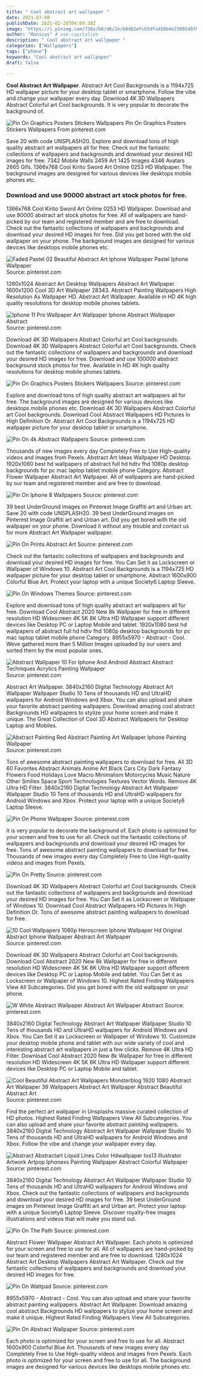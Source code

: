 ```yaml
---
title: " Cool abstract art wallpaper "
date: 2021-07-08
publishDate: 2021-02-28T04:09:38Z
image: "https://i.pinimg.com/736x/b0/d8/2e/b0d82efcb5dfa458b4e2389549707cd7.jpg"
author: "Manicus" # use capitalize
description: " Cool abstract art wallpaper "
categories: ["Wallpapers"]
tags: ["phone"]
keywords: "Cool abstract art wallpaper"
draft: false

---
```



**Cool Abstract Art Wallpaper**. Abstract Art Cool Backgrounds is a 1194x725 HD wallpaper picture for your desktop tablet or smartphone. Follow the vibe and change your wallpaper every day. Download 4K 3D Wallpapers Abstract Colorful art Cool backgrounds. It is very popular to decorate the background of.

![Pin On Graphics Posters Stickers Wallpapers](https://i.pinimg.com/736x/6a/a7/92/6aa7926bae9ef93e5a7bf531162bdb61.jpg "Pin On Graphics Posters Stickers Wallpapers")
Pin On Graphics Posters Stickers Wallpapers From pinterest.com


Save 20 with code UNSPLASH20. Explore and download tons of high quality abstract art wallpapers all for free. Check out the fantastic collections of wallpapers and backgrounds and download your desired HD images for free. 7342 Mobile Walls 2459 Art 1425 Images 4346 Avatars 2665 Gifs. 1366x768 Cool Kirito Sword Art Online 0253 HD Wallpaper. The background images are designed for various devices like desktops mobile phones etc.

### Download and use 90000 abstract art stock photos for free.

1366x768 Cool Kirito Sword Art Online 0253 HD Wallpaper. Download and use 90000 abstract art stock photos for free. All of wallpapers are hand-picked by our team and registered member and are free to download. Check out the fantastic collections of wallpapers and backgrounds and download your desired HD images for free. Did you get bored with the old wallpaper on your phone. The background images are designed for various devices like desktops mobile phones etc.


![Faded Pastel 02 Beautiful Abstract Art Iphone Wallpaper Pastel Iphone Wallpaper](https://i.pinimg.com/originals/fb/b3/86/fbb3863d14ef5a5bb63ca4f64f41af0a.png "Faded Pastel 02 Beautiful Abstract Art Iphone Wallpaper Pastel Iphone Wallpaper")
Source: pinterest.com

1280x1024 Abstract Art Desktop Wallpapers Abstract Art Wallpaper. 1600x1200 Cool 3D Art Wallpaper 28343. Abstract Painting Wallpapers High Resolution As Wallpaper HD. Abstract Art Wallpaper. Available in HD 4K high quality resolutions for desktop mobile phones tablets.

![Iphone 11 Pro Wallpaper Art Wallpaper Iphone Abstract Wallpaper Abstract](https://i.pinimg.com/originals/00/1d/c0/001dc0b1486b6530dbc0506e4442f27b.jpg "Iphone 11 Pro Wallpaper Art Wallpaper Iphone Abstract Wallpaper Abstract")
Source: pinterest.com

Download 4K 3D Wallpapers Abstract Colorful art Cool backgrounds. Download 4K 3D Wallpapers Abstract Colorful art Cool backgrounds. Check out the fantastic collections of wallpapers and backgrounds and download your desired HD images for free. Download and use 100000 abstract background stock photos for free. Available in HD 4K high quality resolutions for desktop mobile phones tablets.

![Pin On Graphics Posters Stickers Wallpapers](https://i.pinimg.com/736x/6a/a7/92/6aa7926bae9ef93e5a7bf531162bdb61.jpg "Pin On Graphics Posters Stickers Wallpapers")
Source: pinterest.com

Explore and download tons of high quality abstract art wallpapers all for free. The background images are designed for various devices like desktops mobile phones etc. Download 4K 3D Wallpapers Abstract Colorful art Cool backgrounds. Download Cool Abstract Wallpapers HD Pictures In High Definition Or. Abstract Art Cool Backgrounds is a 1194x725 HD wallpaper picture for your desktop tablet or smartphone.

![Pin On 4k Abstract Wallpapers](https://i.pinimg.com/originals/8e/84/21/8e842154c5b49b68bc56393c2345c37e.jpg "Pin On 4k Abstract Wallpapers")
Source: pinterest.com

Thousands of new images every day Completely Free to Use High-quality videos and images from Pexels. Abstract Art Ideas Wallpaper HD Desktop. 1920x1080 best hd wallpapers of abstract full hd hdtv fhd 1080p desktop backgrounds for pc mac laptop tablet mobile phone Category. Abstract Flower Wallpaper Abstract Art Wallpaper. All of wallpapers are hand-picked by our team and registered member and are free to download.

![Pin On Iphone 8 Wallpapers](https://i.pinimg.com/originals/d4/c7/3f/d4c73fcf5693fd0624855dca6fd698dc.jpg "Pin On Iphone 8 Wallpapers")
Source: pinterest.com

39 best UnderGround images on Pinterest Image Graffiti art and Urban art. Save 20 with code UNSPLASH20. 39 best UnderGround images on Pinterest Image Graffiti art and Urban art. Did you get bored with the old wallpaper on your phone. Download it without any trouble and contact us for more Abstract Art Wallpaper wallpaper.

![Pin On Prints Abstract Art](https://i.pinimg.com/originals/34/90/cf/3490cf59f862ea7e9812eadee4d42759.jpg "Pin On Prints Abstract Art")
Source: pinterest.com

Check out the fantastic collections of wallpapers and backgrounds and download your desired HD images for free. You Can Set it as Lockscreen or Wallpaper of Windows 10. Abstract Art Cool Backgrounds is a 1194x725 HD wallpaper picture for your desktop tablet or smartphone. Abstract 1600x900 Colorful Blue Art. Protect your laptop with a unique Society6 Laptop Sleeve.

![Pin On Windows Themes](https://i.pinimg.com/originals/46/c8/1d/46c81dd892743902005f9ffbd4560f57.jpg "Pin On Windows Themes")
Source: pinterest.com

Explore and download tons of high quality abstract art wallpapers all for free. Download Cool Abstract 2020 New 8k Wallpaper for free in different resolution HD Widescreen 4K 5K 8K Ultra HD Wallpaper support different devices like Desktop PC or Laptop Mobile and tablet. 1920x1080 best hd wallpapers of abstract full hd hdtv fhd 1080p desktop backgrounds for pc mac laptop tablet mobile phone Category. 8955x5970 - Abstract - Cool. Weve gathered more than 5 Million Images uploaded by our users and sorted them by the most popular ones.

![Abstract Wallpaper 10 For Iphone And Android Abstract Abstract Techniques Acrylics Painting Wallpaper](https://i.pinimg.com/736x/6a/b9/f1/6ab9f1bb9698de48b4416d97428e1912.jpg "Abstract Wallpaper 10 For Iphone And Android Abstract Abstract Techniques Acrylics Painting Wallpaper")
Source: pinterest.com

Abstract Art Wallpaper. 3840x2160 Digital Technology Abstract Art Wallpaper Wallpaper Studio 10 Tens of thousands HD and UltraHD wallpapers for Android Windows and Xbox. You can also upload and share your favorite abstract painting wallpapers. Download amazing cool abstract Backgrounds HD wallpapers to stylize your home screen and make it unique. The Great Collection of Cool 3D Abstract Wallpapers for Desktop Laptop and Mobiles.

![Abstract Painting Red Abstract Painting Art Wallpaper Iphone Painting Wallpaper](https://i.pinimg.com/originals/f9/67/c5/f967c55eafcb4ecf4855c68ceca70b3e.jpg "Abstract Painting Red Abstract Painting Art Wallpaper Iphone Painting Wallpaper")
Source: pinterest.com

Tons of awesome abstract painting wallpapers to download for free. All 3D 60 Favorites Abstract Animals Anime Art Black Cars City Dark Fantasy Flowers Food Holidays Love Macro Minimalism Motorcycles Music Nature Other Smilies Space Sport Technologies Textures Vector Words. Remove 4K Ultra HD Filter. 3840x2160 Digital Technology Abstract Art Wallpaper Wallpaper Studio 10 Tens of thousands HD and UltraHD wallpapers for Android Windows and Xbox. Protect your laptop with a unique Society6 Laptop Sleeve.

![Pin On Phone Wallpaper](https://i.pinimg.com/originals/fe/df/4c/fedf4c2e69019277e167bdb436a3d513.jpg "Pin On Phone Wallpaper")
Source: pinterest.com

It is very popular to decorate the background of. Each photo is optimized for your screen and free to use for all. Check out the fantastic collections of wallpapers and backgrounds and download your desired HD images for free. Tons of awesome abstract painting wallpapers to download for free. Thousands of new images every day Completely Free to Use High-quality videos and images from Pexels.

![Pin On Pretty](https://i.pinimg.com/736x/0c/c1/bd/0cc1bd7dc2b689156444d6521d1c5234.jpg "Pin On Pretty")
Source: pinterest.com

Download 4K 3D Wallpapers Abstract Colorful art Cool backgrounds. Check out the fantastic collections of wallpapers and backgrounds and download your desired HD images for free. You Can Set it as Lockscreen or Wallpaper of Windows 10. Download Cool Abstract Wallpapers HD Pictures In High Definition Or. Tons of awesome abstract painting wallpapers to download for free.

![10 Cool Wallpapers 1080p Heroscreen Iphone Wallpaper Hd Original Abstract Iphone Wallpaper Abstract Art Wallpaper](https://i.pinimg.com/originals/97/11/e3/9711e3c69ecff2da93d6ac44500df955.png "10 Cool Wallpapers 1080p Heroscreen Iphone Wallpaper Hd Original Abstract Iphone Wallpaper Abstract Art Wallpaper")
Source: pinterest.com

Download 4K 3D Wallpapers Abstract Colorful art Cool backgrounds. Download Cool Abstract 2020 New 8k Wallpaper for free in different resolution HD Widescreen 4K 5K 8K Ultra HD Wallpaper support different devices like Desktop PC or Laptop Mobile and tablet. You Can Set it as Lockscreen or Wallpaper of Windows 10. Highest Rated Finding Wallpapers View All Subcategories. Did you get bored with the old wallpaper on your phone.

![W White Abstract Wallpaper Abstract Art Wallpaper Abstract](https://i.pinimg.com/564x/09/ac/57/09ac574b74bbb5b50c3323a2bc71ea17.jpg "W White Abstract Wallpaper Abstract Art Wallpaper Abstract")
Source: pinterest.com

3840x2160 Digital Technology Abstract Art Wallpaper Wallpaper Studio 10 Tens of thousands HD and UltraHD wallpapers for Android Windows and Xbox. You Can Set it as Lockscreen or Wallpaper of Windows 10. Customize your desktop mobile phone and tablet with our wide variety of cool and interesting abstract art wallpapers in just a few clicks. Remove 4K Ultra HD Filter. Download Cool Abstract 2020 New 8k Wallpaper for free in different resolution HD Widescreen 4K 5K 8K Ultra HD Wallpaper support different devices like Desktop PC or Laptop Mobile and tablet.

![Cool Beautiful Abstract Art Wallpapers Monsterblog 1920 1080 Abstract Art Wallpaper 39 Wallpapers Abstract Art Wallpaper Abstract Beautiful Abstract Art](https://i.pinimg.com/originals/7d/f6/ca/7df6caf287e77d3e266851aa0672e411.jpg "Cool Beautiful Abstract Art Wallpapers Monsterblog 1920 1080 Abstract Art Wallpaper 39 Wallpapers Abstract Art Wallpaper Abstract Beautiful Abstract Art")
Source: pinterest.com

Find the perfect art wallpaper in Unsplashs massive curated collection of HD photos. Highest Rated Finding Wallpapers View All Subcategories. You can also upload and share your favorite abstract painting wallpapers. 3840x2160 Digital Technology Abstract Art Wallpaper Wallpaper Studio 10 Tens of thousands HD and UltraHD wallpapers for Android Windows and Xbox. Follow the vibe and change your wallpaper every day.

![Abstract Abstractart Liquid Lines Color Hdwallpaper Ios13 Illustrator Artwork Artpop Iphonexs Painting Wallpaper Abstract Colorful Wallpaper](https://i.pinimg.com/originals/50/6f/db/506fdba4a1ab47c45c2936f7564d6fd5.jpg "Abstract Abstractart Liquid Lines Color Hdwallpaper Ios13 Illustrator Artwork Artpop Iphonexs Painting Wallpaper Abstract Colorful Wallpaper")
Source: pinterest.com

3840x2160 Digital Technology Abstract Art Wallpaper Wallpaper Studio 10 Tens of thousands HD and UltraHD wallpapers for Android Windows and Xbox. Check out the fantastic collections of wallpapers and backgrounds and download your desired HD images for free. 39 best UnderGround images on Pinterest Image Graffiti art and Urban art. Protect your laptop with a unique Society6 Laptop Sleeve. Discover royalty-free images illustrations and videos that will make you stand out.

![Pin On The Path](https://i.pinimg.com/originals/c0/6c/87/c06c87d843eb6a7d6d6ba1947b638acb.jpg "Pin On The Path")
Source: pinterest.com

Abstract Flower Wallpaper Abstract Art Wallpaper. Each photo is optimized for your screen and free to use for all. All of wallpapers are hand-picked by our team and registered member and are free to download. 1280x1024 Abstract Art Desktop Wallpapers Abstract Art Wallpaper. Check out the fantastic collections of wallpapers and backgrounds and download your desired HD images for free.

![Pin On Wattpad](https://i.pinimg.com/originals/f6/a3/c4/f6a3c4a3182b2eb2543e16a97763cd73.jpg "Pin On Wattpad")
Source: pinterest.com

8955x5970 - Abstract - Cool. You can also upload and share your favorite abstract painting wallpapers. Abstract Art Wallpaper. Download amazing cool abstract Backgrounds HD wallpapers to stylize your home screen and make it unique. Highest Rated Finding Wallpapers View All Subcategories.

![Pin On Abstract Wallpaper](https://i.pinimg.com/736x/b0/d8/2e/b0d82efcb5dfa458b4e2389549707cd7.jpg "Pin On Abstract Wallpaper")
Source: pinterest.com

Each photo is optimized for your screen and free to use for all. Abstract 1600x900 Colorful Blue Art. Thousands of new images every day Completely Free to Use High-quality videos and images from Pexels. Each photo is optimized for your screen and free to use for all. The background images are designed for various devices like desktops mobile phones etc.


